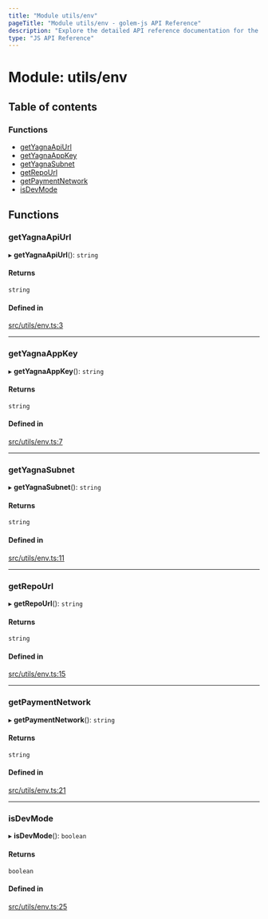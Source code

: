 ```yaml
---
title: "Module utils/env"
pageTitle: "Module utils/env - golem-js API Reference"
description: "Explore the detailed API reference documentation for the Module utils/env within the golem-js SDK for the Golem Network."
type: "JS API Reference"
---
```

# Module: utils/env

## Table of contents

### Functions

- [getYagnaApiUrl](utils_env#getyagnaapiurl)
- [getYagnaAppKey](utils_env#getyagnaappkey)
- [getYagnaSubnet](utils_env#getyagnasubnet)
- [getRepoUrl](utils_env#getrepourl)
- [getPaymentNetwork](utils_env#getpaymentnetwork)
- [isDevMode](utils_env#isdevmode)

## Functions

### getYagnaApiUrl

▸ **getYagnaApiUrl**(): `string`

#### Returns

`string`

#### Defined in

[src/utils/env.ts:3](https://github.com/golemfactory/golem-js/blob/9137662/src/utils/env.ts#L3)

___

### getYagnaAppKey

▸ **getYagnaAppKey**(): `string`

#### Returns

`string`

#### Defined in

[src/utils/env.ts:7](https://github.com/golemfactory/golem-js/blob/9137662/src/utils/env.ts#L7)

___

### getYagnaSubnet

▸ **getYagnaSubnet**(): `string`

#### Returns

`string`

#### Defined in

[src/utils/env.ts:11](https://github.com/golemfactory/golem-js/blob/9137662/src/utils/env.ts#L11)

___

### getRepoUrl

▸ **getRepoUrl**(): `string`

#### Returns

`string`

#### Defined in

[src/utils/env.ts:15](https://github.com/golemfactory/golem-js/blob/9137662/src/utils/env.ts#L15)

___

### getPaymentNetwork

▸ **getPaymentNetwork**(): `string`

#### Returns

`string`

#### Defined in

[src/utils/env.ts:21](https://github.com/golemfactory/golem-js/blob/9137662/src/utils/env.ts#L21)

___

### isDevMode

▸ **isDevMode**(): `boolean`

#### Returns

`boolean`

#### Defined in

[src/utils/env.ts:25](https://github.com/golemfactory/golem-js/blob/9137662/src/utils/env.ts#L25)
